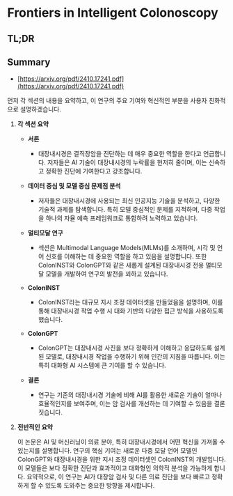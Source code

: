 # Frontiers in Intelligent Colonoscopy
## TL;DR
## Summary
- [https://arxiv.org/pdf/2410.17241.pdf](https://arxiv.org/pdf/2410.17241.pdf)

먼저 각 섹션의 내용을 요약하고, 이 연구의 주요 기여와 혁신적인 부분을 사용자 친화적으로 설명하겠습니다.

1. **각 섹션 요약**

    - **서론**
      - 대장내시경은 결직장암을 진단하는 데 매우 중요한 역할을 한다고 언급합니다. 저자들은 AI 기술이 대장내시경의 누락률을 현저히 줄이며, 이는 신속하고 정확한 진단에 기여한다고 강조합니다.
    
    - **데이터 중심 및 모델 중심 문제점 분석**
      - 저자들은 대장내시경에 사용되는 최신 인공지능 기술을 분석하고, 다양한 기술적 과제를 탐색합니다. 특히 모델 중심적인 문제를 지적하며, 다중 작업을 하나의 자율 예측 프레임워크로 통합하려 노력하고 있습니다.

    - **멀티모달 연구**
      - 섹션은 Multimodal Language Models(MLMs)를 소개하며, 시각 및 언어 신호를 이해하는 데 중요한 역할을 하고 있음을 설명합니다. 또한 ColonINST와 ColonGPT와 같은 새롭게 설계된 대장내시경 전용 멀티모달 모델을 개발하여 연구의 발전을 꾀하고 있습니다.

    - **ColonINST**
      - ColonINST라는 대규모 지시 조정 데이터셋을 만들었음을 설명하며, 이를 통해 대장내시경 작업 수행 시 대화 기반의 다양한 접근 방식을 사용하도록 했습니다.

    - **ColonGPT**
      - ColonGPT는 대장내시경 사진을 보다 정확하게 이해하고 응답하도록 설계된 모델로, 대장내시경 작업을 수행하기 위해 인간의 지침을 따릅니다. 이는 특히 대화형 AI 시스템에 큰 기여를 할 수 있습니다.

    - **결론**
      - 연구는 기존의 대장내시경 기술에 비해 AI를 활용한 새로운 기술이 얼마나 효율적인지를 보여주며, 이는 암 검사를 개선하는 데 기여할 수 있음을 결론짓습니다.

2. **전반적인 요약**

    이 논문은 AI 및 머신러닝이 의료 분야, 특히 대장내시경에서 어떤 혁신을 가져올 수 있는지를 설명합니다. 연구의 핵심 기여는 새로운 다중 모달 언어 모델인 ColonGPT와 대장내시경을 위한 지시 조정 데이터셋인 ColonINST의 개발입니다. 이 모델들은 보다 정확한 진단과 효과적이고 대화형인 의학적 분석을 가능하게 합니다. 요약적으로, 이 연구는 AI가 대장암 검사 및 다른 의료 진단을 보다 빠르고 정확하게 할 수 있도록 도와주는 중요한 방향을 제시합니다.
